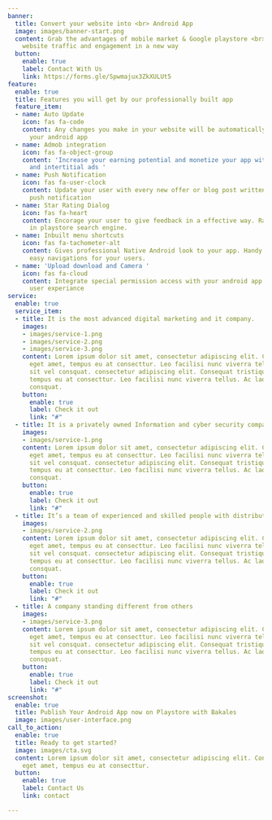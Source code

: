 ```yaml
---
banner:
  title: Convert your website into <br> Android App
  image: images/banner-start.png
  content: Grab the advantages of mobile market & Google playstore <br> Increase your
    website traffic and engagement in a new way
  button:
    enable: true
    label: Contact With Us
    link: https://forms.gle/Spwmajux3ZkXULUt5
feature:
  enable: true
  title: Features you will get by our professionally built app
  feature_item:
  - name: Auto Update
    icon: fas fa-code
    content: Any changes you make in your website will be automatically updated in
      your android app
  - name: Admob integration
    icon: fas fa-object-group
    content: 'Increase your earning potential and monetize your app with google banner
      and intertitial ads '
  - name: Push Notification
    icon: fas fa-user-clock
    content: Update your user with every new offer or blog post written by you with
      push notification
  - name: Star Rating Dialog
    icon: fas fa-heart
    content: Encorage your user to give feedback in a effective way. Rank your app
      in playstore search engine.
  - name: Inbuilt menu shortcuts
    icon: fas fa-tachometer-alt
    content: Gives professional Native Android look to your app. Handy shortcuts for
      easy navigations for your users.
  - name: 'Upload download and Camera '
    icon: fas fa-cloud
    content: Integrate special permission access with your android app for the smooth
      user experiance
service:
  enable: true
  service_item:
  - title: It is the most advanced digital marketing and it company.
    images:
    - images/service-1.png
    - images/service-2.png
    - images/service-3.png
    content: Lorem ipsum dolor sit amet, consectetur adipiscing elit. Consequat tristique
      eget amet, tempus eu at consecttur. Leo facilisi nunc viverra tellus. Ac laoreet
      sit vel consquat. consectetur adipiscing elit. Consequat tristique eget amet,
      tempus eu at consecttur. Leo facilisi nunc viverra tellus. Ac laoreet sit vel
      consquat.
    button:
      enable: true
      label: Check it out
      link: "#"
  - title: It is a privately owned Information and cyber security company
    images:
    - images/service-1.png
    content: Lorem ipsum dolor sit amet, consectetur adipiscing elit. Consequat tristique
      eget amet, tempus eu at consecttur. Leo facilisi nunc viverra tellus. Ac laoreet
      sit vel consquat. consectetur adipiscing elit. Consequat tristique eget amet,
      tempus eu at consecttur. Leo facilisi nunc viverra tellus. Ac laoreet sit vel
      consquat.
    button:
      enable: true
      label: Check it out
      link: "#"
  - title: It’s a team of experienced and skilled people with distributions
    images:
    - images/service-2.png
    content: Lorem ipsum dolor sit amet, consectetur adipiscing elit. Consequat tristique
      eget amet, tempus eu at consecttur. Leo facilisi nunc viverra tellus. Ac laoreet
      sit vel consquat. consectetur adipiscing elit. Consequat tristique eget amet,
      tempus eu at consecttur. Leo facilisi nunc viverra tellus. Ac laoreet sit vel
      consquat.
    button:
      enable: true
      label: Check it out
      link: "#"
  - title: A company standing different from others
    images:
    - images/service-3.png
    content: Lorem ipsum dolor sit amet, consectetur adipiscing elit. Consequat tristique
      eget amet, tempus eu at consecttur. Leo facilisi nunc viverra tellus. Ac laoreet
      sit vel consquat. consectetur adipiscing elit. Consequat tristique eget amet,
      tempus eu at consecttur. Leo facilisi nunc viverra tellus. Ac laoreet sit vel
      consquat.
    button:
      enable: true
      label: Check it out
      link: "#"
screenshot:
  enable: true
  title: Publish Your Android App now on Playstore with Bakales
  image: images/user-interface.png
call_to_action:
  enable: true
  title: Ready to get started?
  image: images/cta.svg
  content: Lorem ipsum dolor sit amet, consectetur adipiscing elit. Consequat tristique
    eget amet, tempus eu at consecttur.
  button:
    enable: true
    label: Contact Us
    link: contact

---
```

